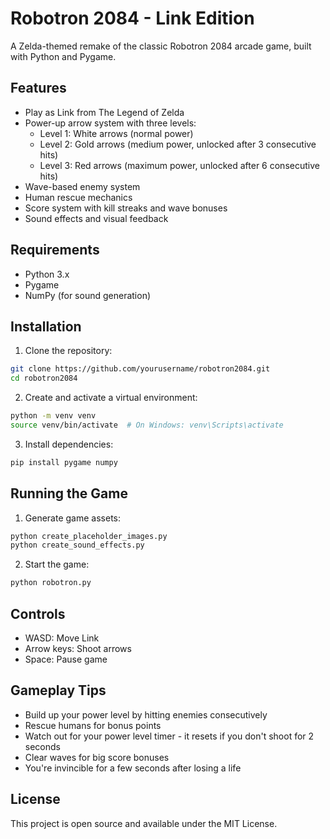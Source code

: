 # Robotron 2084 - Link Edition

A Zelda-themed remake of the classic Robotron 2084 arcade game, built with Python and Pygame.

## Features

- Play as Link from The Legend of Zelda
- Power-up arrow system with three levels:
  - Level 1: White arrows (normal power)
  - Level 2: Gold arrows (medium power, unlocked after 3 consecutive hits)
  - Level 3: Red arrows (maximum power, unlocked after 6 consecutive hits)
- Wave-based enemy system
- Human rescue mechanics
- Score system with kill streaks and wave bonuses
- Sound effects and visual feedback

## Requirements

- Python 3.x
- Pygame
- NumPy (for sound generation)

## Installation

1. Clone the repository:
```bash
git clone https://github.com/yourusername/robotron2084.git
cd robotron2084
```

2. Create and activate a virtual environment:
```bash
python -m venv venv
source venv/bin/activate  # On Windows: venv\Scripts\activate
```

3. Install dependencies:
```bash
pip install pygame numpy
```

## Running the Game

1. Generate game assets:
```bash
python create_placeholder_images.py
python create_sound_effects.py
```

2. Start the game:
```bash
python robotron.py
```

## Controls

- WASD: Move Link
- Arrow keys: Shoot arrows
- Space: Pause game

## Gameplay Tips

- Build up your power level by hitting enemies consecutively
- Rescue humans for bonus points
- Watch out for your power level timer - it resets if you don't shoot for 2 seconds
- Clear waves for big score bonuses
- You're invincible for a few seconds after losing a life

## License

This project is open source and available under the MIT License. 